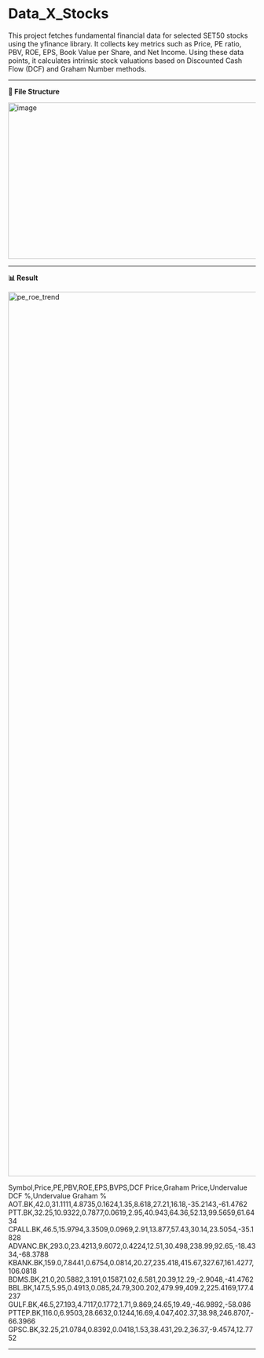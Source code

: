 # Data_X_Stocks
This project fetches fundamental financial data for selected SET50 stocks using the yfinance library. It collects key metrics such as Price, PE ratio, PBV, ROE, EPS, Book Value per Share, and Net Income. Using these data points, it calculates intrinsic stock valuations based on Discounted Cash Flow (DCF) and Graham Number methods.

------------------------------------------------------------------------------------------------------------------------------

**📖 File Structure**

<img width="730" height="318" alt="image" src="https://github.com/user-attachments/assets/c9dbf080-a99b-491a-a99c-da5e2b42072f" />

------------------------------------------------------------------------------------------------------------------------------

**📊 Result**

<img width="3000" height="1800" alt="pe_roe_trend" src="https://github.com/user-attachments/assets/26b04472-e879-4346-a91d-f941ad9a0903" />

Symbol,Price,PE,PBV,ROE,EPS,BVPS,DCF Price,Graham Price,Undervalue DCF %,Undervalue Graham %
AOT.BK,42.0,31.1111,4.8735,0.1624,1.35,8.618,27.21,16.18,-35.2143,-61.4762
PTT.BK,32.25,10.9322,0.7877,0.0619,2.95,40.943,64.36,52.13,99.5659,61.6434
CPALL.BK,46.5,15.9794,3.3509,0.0969,2.91,13.877,57.43,30.14,23.5054,-35.1828
ADVANC.BK,293.0,23.4213,9.6072,0.4224,12.51,30.498,238.99,92.65,-18.4334,-68.3788
KBANK.BK,159.0,7.8441,0.6754,0.0814,20.27,235.418,415.67,327.67,161.4277,106.0818
BDMS.BK,21.0,20.5882,3.191,0.1587,1.02,6.581,20.39,12.29,-2.9048,-41.4762
BBL.BK,147.5,5.95,0.4913,0.085,24.79,300.202,479.99,409.2,225.4169,177.4237
GULF.BK,46.5,27.193,4.7117,0.1772,1.71,9.869,24.65,19.49,-46.9892,-58.086
PTTEP.BK,116.0,6.9503,28.6632,0.1244,16.69,4.047,402.37,38.98,246.8707,-66.3966
GPSC.BK,32.25,21.0784,0.8392,0.0418,1.53,38.431,29.2,36.37,-9.4574,12.7752

------------------------------------------------------------------------------------------------------------------------------
